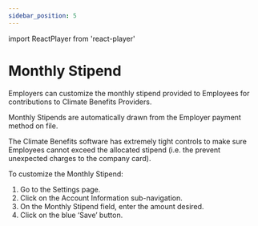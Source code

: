 ```yaml
---
sidebar_position: 5
---
```

import ReactPlayer from 'react-player'

# Monthly Stipend

Employers can customize the monthly stipend provided to Employees for contributions to Climate Benefits Providers. 

Monthly Stipends are automatically drawn from the Employer payment method on file. 

The Climate Benefits software has extremely tight controls to make sure Employees cannot exceed the allocated stipend (i.e. the prevent unexpected charges to the company card). 

To customize the Monthly Stipend:   
1. Go to the Settings page. 
2. Click on the Account Information sub-navigation. 
3. On the Monthly Stipend field, enter the amount desired.
4. Click on the blue ‘Save’ button. 


<ReactPlayer playing url='../../src/assets/Monthly Stipend.mov'
                height='500px'
                width='800px'
                controls='true'
/>